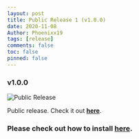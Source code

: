 ```yaml
---
layout: post
title: Public Release 1 (v1.0.0)
date: 2020-11-08
Author: Phoenixx19
tags: [release]
comments: false
toc: false
pinned: false
---
```


### v1.0.0
![Public Release](https://github.com/Phoenixx19/JumpKingPlus/raw/master/docs/images/BannerRelease.png)

Public release. Check it out [**here**](https://github.com/Phoenixx19/JumpKingPlus/releases/tag/v1.0.0). <!-- more -->
### Please check out how to install [**here**](https://phoenixx19.github.io/JumpKingPlus/about/).
